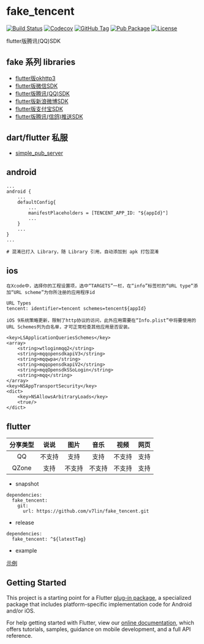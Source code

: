 # fake_tencent

[![Build Status](https://cloud.drone.io/api/badges/v7lin/fake_tencent/status.svg)](https://cloud.drone.io/v7lin/fake_tencent)
[![Codecov](https://codecov.io/gh/v7lin/fake_tencent/branch/master/graph/badge.svg)](https://codecov.io/gh/v7lin/fake_tencent)
[![GitHub Tag](https://img.shields.io/github/tag/v7lin/fake_tencent.svg)](https://github.com/v7lin/fake_tencent/releases)
[![Pub Package](https://img.shields.io/pub/v/fake_tencent.svg)](https://pub.dartlang.org/packages/fake_tencent)
[![License](https://img.shields.io/badge/License-Apache%202.0-blue.svg)](https://github.com/v7lin/fake_tencent/blob/master/LICENSE)

flutter版腾讯(QQ)SDK

## fake 系列 libraries

* [flutter版okhttp3](https://github.com/v7lin/fake_http)
* [flutter版微信SDK](https://github.com/v7lin/fake_wechat)
* [flutter版腾讯(QQ)SDK](https://github.com/v7lin/fake_tencent)
* [flutter版新浪微博SDK](https://github.com/v7lin/fake_weibo)
* [flutter版支付宝SDK](https://github.com/v7lin/fake_alipay)
* [flutter版腾讯(信鸽)推送SDK](https://github.com/v7lin/fake_push)

## dart/flutter 私服

* [simple_pub_server](https://github.com/v7lin/simple_pub_server)

## android

````
...
android {
    ...
    defaultConfig{
        ...
        manifestPlaceholders = [TENCENT_APP_ID: "${appId}"]
        ...
    }
    ...
}
...
````

````
# 混淆已打入 Library，随 Library 引用，自动添加到 apk 打包混淆
````

## ios

````
在Xcode中，选择你的工程设置项，选中“TARGETS”一栏，在“info”标签栏的“URL type“添加“URL scheme”为你所注册的应用程序id

URL Types
tencent: identifier=tencent schemes=tencent${appId}
````

````
iOS 9系统策略更新，限制了http协议的访问，此外应用需要在“Info.plist”中将要使用的URL Schemes列为白名单，才可正常检查其他应用是否安装。

<key>LSApplicationQueriesSchemes</key>
<array>
    <string>wtloginmqq2</string>
    <string>mqqopensdkapiV3</string>
    <string>mqqwpa</string>
    <string>mqqopensdkapiV2</string>
    <string>mqqOpensdkSSoLogin</string>
    <string>mqq</string>
</array>
<key>NSAppTransportSecurity</key>
<dict>
    <key>NSAllowsArbitraryLoads</key>
    <true/>
</dict>
````

## flutter

|分享类型|说说|图片|音乐|视频|网页|
|:---:|:---:|:---:|:---:|:---:|:---:|
|QQ|不支持|支持|支持|不支持|支持|
|QZone|支持|不支持|不支持|不支持|支持|

* snapshot

````
dependencies:
  fake_tencent:
    git:
      url: https://github.com/v7lin/fake_tencent.git
````

* release

````
dependencies:
  fake_tencent: ^${latestTag}
````

* example

[示例](./example/lib/main.dart)

## Getting Started

This project is a starting point for a Flutter
[plug-in package](https://flutter.io/developing-packages/),
a specialized package that includes platform-specific implementation code for
Android and/or iOS.

For help getting started with Flutter, view our 
[online documentation](https://flutter.io/docs), which offers tutorials, 
samples, guidance on mobile development, and a full API reference.
